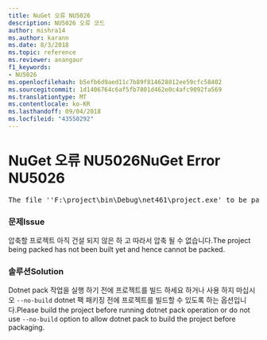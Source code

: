 ```yaml
---
title: NuGet 오류 NU5026
description: NU5026 오류 코드
author: mishra14
ms.author: karann
ms.date: 8/3/2018
ms.topic: reference
ms.reviewer: anangaur
f1_keywords:
- NU5026
ms.openlocfilehash: b5efb6d9aed11c7b89f814628012ee59cfc58402
ms.sourcegitcommit: 1d1406764c6af5fb7801d462e0c4afc9092fa569
ms.translationtype: MT
ms.contentlocale: ko-KR
ms.lasthandoff: 09/04/2018
ms.locfileid: "43550292"
---
```

# <a name="nuget-error-nu5026"></a><span data-ttu-id="d2e19-103">NuGet 오류 NU5026</span><span class="sxs-lookup"><span data-stu-id="d2e19-103">NuGet Error NU5026</span></span>
<pre>The file ''F:\project\bin\Debug\net461\project.exe' to be packed was not found on disk.</pre>

### <a name="issue"></a><span data-ttu-id="d2e19-104">문제</span><span class="sxs-lookup"><span data-stu-id="d2e19-104">Issue</span></span>

<span data-ttu-id="d2e19-105">압축할 프로젝트 아직 건설 되지 않은 하 고 따라서 압축 될 수 없습니다.</span><span class="sxs-lookup"><span data-stu-id="d2e19-105">The project being packed has not been built yet and hence cannot be packed.</span></span>


### <a name="solution"></a><span data-ttu-id="d2e19-106">솔루션</span><span class="sxs-lookup"><span data-stu-id="d2e19-106">Solution</span></span>

<span data-ttu-id="d2e19-107">Dotnet pack 작업을 실행 하기 전에 프로젝트를 빌드 하세요 하거나 사용 하지 마십시오 `--no-build` dotnet 팩 패키징 전에 프로젝트를 빌드할 수 있도록 하는 옵션입니다.</span><span class="sxs-lookup"><span data-stu-id="d2e19-107">Please build the project before running dotnet pack operation or do not use `--no-build` option to allow dotnet pack to build the project before packaging.</span></span>

